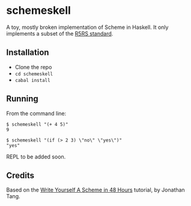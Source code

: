 schemeskell
===========

A toy, mostly broken implementation of Scheme in Haskell. It only implements
a subset of the [R5RS standard](http://www.schemers.org/Documents/Standards/R5RS/HTML/).


## Installation

* Clone the repo
* ``` cd schemeskell ```
* ``` cabal install ```

## Running

From the command line:

```
$ schemeskell "(+ 4 5)"
9
```

```
$ schemeskell "(if (> 2 3) \"no\" \"yes\")"
"yes"
```

REPL to be added soon.


## Credits

Based on the [Write Yourself A Scheme in 48 Hours](http://jonathan.tang.name/files/scheme_in_48/tutorial/overview.html)
tutorial, by Jonathan Tang.
